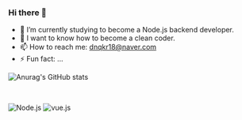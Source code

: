 ### Hi there 👋

- 🌱 I’m currently studying to become a Node.js backend developer.
- 🤔 I want to know how to become a clean coder.
- 📫 How to reach me: dnqkr18@naver.com
- ⚡ Fun fact: ...




![Anurag's GitHub stats](https://github-readme-stats.vercel.app/api?username=wdevelope&show_icons=true&theme=radical) 

<br />

 ![Node.js](https://img.shields.io/badge/-Node.js-green)
 ![vue.js](https://img.shields.io/badge/-vue.js-green)
